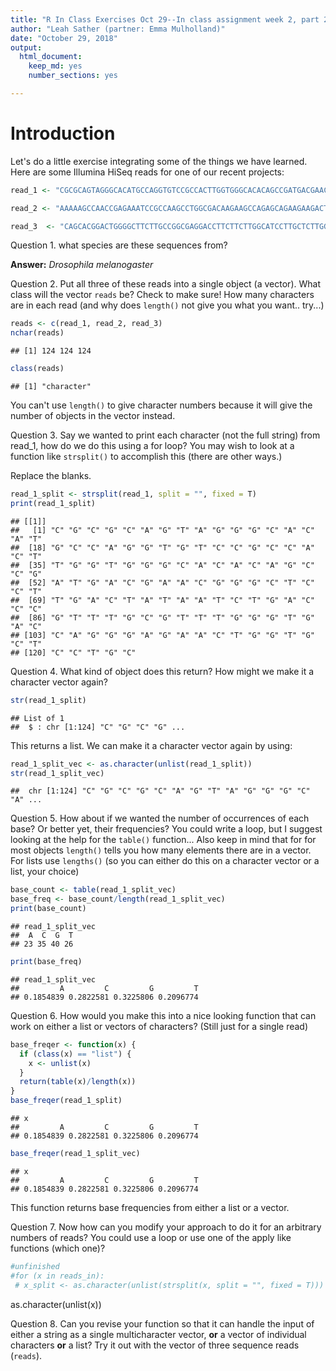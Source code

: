 ```yaml
---
title: "R In Class Exercises Oct 29--In class assignment week 2, part 2. A worked example using control flow (for loops, if statements, etc)"
author: "Leah Sather (partner: Emma Mulholland)"
date: "October 29, 2018"
output: 
  html_document:
    keep_md: yes
    number_sections: yes

---
```

# Introduction
Let's do a little exercise integrating some of the things we have learned. Here are some Illumina HiSeq reads for one of our recent projects:


```r
read_1 <- "CGCGCAGTAGGGCACATGCCAGGTGTCCGCCACTTGGTGGGCACACAGCCGATGACGAACGGGCTCCTTGACTATAATCTGACCCGTTTGCGTTTGGGTGACCAGGGAGAACTGGTGCTCCTGC"

read_2 <- "AAAAAGCCAACCGAGAAATCCGCCAAGCCTGGCGACAAGAAGCCAGAGCAGAAGAAGACTGCTGCGGCTCCCGCTGCCGGCAAGAAGGAGGCTGCTCCCTCGGCTGCCAAGCCAGCTGCCGCTG"

read_3  <- "CAGCACGGACTGGGGCTTCTTGCCGGCGAGGACCTTCTTCTTGGCATCCTTGCTCTTGGCCTTGGCGGCCGCGGTCGTCTTTACGGCCGCGGGCTTCTTGGCAGCAGCACCGGCGGTCGCTGGC"
```

Question 1. what species are these sequences from?

**Answer:** *Drosophila melanogaster*

Question 2. Put all three of these reads into a single object (a vector).  What class will the vector `reads` be? Check to make sure! How many characters are in each read (and why does `length()` not give you what you want.. try...)


```r
reads <- c(read_1, read_2, read_3)
nchar(reads)
```

```
## [1] 124 124 124
```

```r
class(reads)
```

```
## [1] "character"
```
You can't use `length()` to give character numbers because it will give the number of objects in the vector instead.

Question 3. Say we wanted to print each character (not the full string) from read_1, how do we do this using a for loop? You may wish to look at a function like `strsplit()` to accomplish this (there are other ways.)

Replace the blanks.

```r
read_1_split <- strsplit(read_1, split = "", fixed = T) 
print(read_1_split)
```

```
## [[1]]
##   [1] "C" "G" "C" "G" "C" "A" "G" "T" "A" "G" "G" "G" "C" "A" "C" "A" "T"
##  [18] "G" "C" "C" "A" "G" "G" "T" "G" "T" "C" "C" "G" "C" "C" "A" "C" "T"
##  [35] "T" "G" "G" "T" "G" "G" "G" "C" "A" "C" "A" "C" "A" "G" "C" "C" "G"
##  [52] "A" "T" "G" "A" "C" "G" "A" "A" "C" "G" "G" "G" "C" "T" "C" "C" "T"
##  [69] "T" "G" "A" "C" "T" "A" "T" "A" "A" "T" "C" "T" "G" "A" "C" "C" "C"
##  [86] "G" "T" "T" "T" "G" "C" "G" "T" "T" "T" "G" "G" "G" "T" "G" "A" "C"
## [103] "C" "A" "G" "G" "G" "A" "G" "A" "A" "C" "T" "G" "G" "T" "G" "C" "T"
## [120] "C" "C" "T" "G" "C"
```

Question 4. What kind of object does this return? How might we make it a character vector again?

```r
str(read_1_split)
```

```
## List of 1
##  $ : chr [1:124] "C" "G" "C" "G" ...
```
This returns a list. We can make it a character vector again by using: 

```r
read_1_split_vec <- as.character(unlist(read_1_split))
str(read_1_split_vec)
```

```
##  chr [1:124] "C" "G" "C" "G" "C" "A" "G" "T" "A" "G" "G" "G" "C" "A" ...
```

Question 5. How about if we wanted the number of occurrences of each base? Or better yet, their frequencies? You could write a loop, but I suggest looking at the help for the `table()` function... Also keep in mind that for for most objects `length()` tells you how many elements there are in a vector. For lists use `lengths()` (so you can either do this on a character vector or a list, your choice)

```r
base_count <- table(read_1_split_vec)
base_freq <- base_count/length(read_1_split_vec)
print(base_count)
```

```
## read_1_split_vec
##  A  C  G  T 
## 23 35 40 26
```

```r
print(base_freq)
```

```
## read_1_split_vec
##         A         C         G         T 
## 0.1854839 0.2822581 0.3225806 0.2096774
```

Question 6. How would you make this into a nice looking function that can work on either  a list or vectors of characters? (Still just for a single read)

```r
base_freqer <- function(x) {
  if (class(x) == "list") {
    x <- unlist(x)
  }
  return(table(x)/length(x))
}
base_freqer(read_1_split)
```

```
## x
##         A         C         G         T 
## 0.1854839 0.2822581 0.3225806 0.2096774
```

```r
base_freqer(read_1_split_vec)
```

```
## x
##         A         C         G         T 
## 0.1854839 0.2822581 0.3225806 0.2096774
```
This function returns base frequencies from either a list or a vector.  

Question 7. Now how can you modify your approach to do it for an arbitrary numbers of reads? You could use a loop or use one of the apply like functions (which one)?

```r
#unfinished 
#for (x in reads_in):
 # x_split <- as.character(unlist(strsplit(x, split = "", fixed = T)))
```
as.character(unlist(x))


Question 8. Can you revise your function so that it can handle the input of either a string as a single multicharacter vector, **or** a vector of individual characters **or** a list? Try it out with the vector of three sequence reads (`reads`).  
